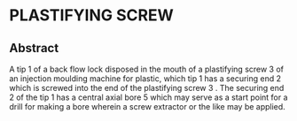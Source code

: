 # PLASTIFYING SCREW

## Abstract
A tip 1 of a back flow lock disposed in the mouth of a plastifying screw 3 of an injection moulding machine for plastic, which tip 1 has a securing end 2 which is screwed into the end of the plastifying screw 3 . The securing end 2 of the tip 1 has a central axial bore 5 which may serve as a start point for a drill for making a bore wherein a screw extractor or the like may be applied.